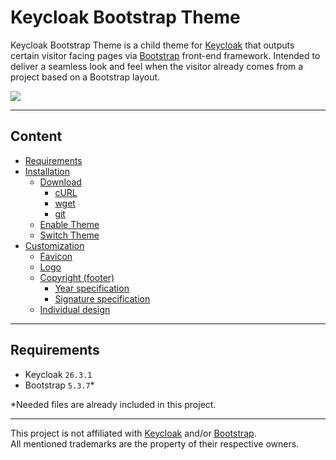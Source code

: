 # Keycloak Bootstrap Theme

Keycloak Bootstrap Theme is a child theme for <a href="https://github.com/keycloak/keycloak">Keycloak</a> that outputs certain visitor facing pages via <a href="https://github.com/twbs/bootstrap">Bootstrap</a> front-end framework. Intended to deliver a seamless look and feel when the visitor already comes from a project based on a Bootstrap layout.

<img src="https://raw.githubusercontent.com/disisto/keycloak-bootstrap-theme/main/img/keycloak-bootstrap-theme.gif">

---

## Content

- [Requirements]( https://github.com/disisto/keycloak-bootstrap-theme/wiki#requirements)
- [Installation]( https://github.com/disisto/keycloak-bootstrap-theme/wiki#installation)
  - [Download]( https://github.com/disisto/keycloak-bootstrap-theme/wiki#download)
     - [cURL]( https://github.com/disisto/keycloak-bootstrap-theme/wiki#curl)
     - [wget]( https://github.com/disisto/keycloak-bootstrap-theme/wiki#wget)
     - [git]( https://github.com/disisto/keycloak-bootstrap-theme/wiki#git)
  - [Enable Theme]( https://github.com/disisto/keycloak-bootstrap-theme/wiki#enable-theme)
  - [Switch Theme]( https://github.com/disisto/keycloak-bootstrap-theme/wiki#switch-theme)
- [Customization](https://github.com/disisto/keycloak-bootstrap-theme/wiki#customization)
  - [Favicon]( https://github.com/disisto/keycloak-bootstrap-theme/wiki#favicon)
  - [Logo]( https://github.com/disisto/keycloak-bootstrap-theme/wiki#logo)
  - [Copyright (footer)]( https://github.com/disisto/keycloak-bootstrap-theme/wiki#copyright-footer)
     - [Year specification]( https://github.com/disisto/keycloak-bootstrap-theme/wiki#year-specification)
     - [Signature specification]( https://github.com/disisto/keycloak-bootstrap-theme/wiki#signature-specification)
  - [Individual design]( https://github.com/disisto/keycloak-bootstrap-theme/wiki#individual-design)

---

## Requirements

- Keycloak ```26.3.1```
- Bootstrap ```5.3.7```*  

*Needed files are already included in this project.

---

This project is not affiliated with <a href="https://keycloak.org/">Keycloak</a> and/or <a href="https://getbootstrap.com/">Bootstrap</a>.<br>All mentioned trademarks are the property of their respective owners.
